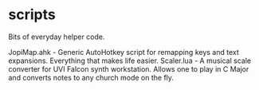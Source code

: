# scripts
Bits of everyday helper code.

JopiMap.ahk - Generic AutoHotkey script for remapping keys and text expansions. Everything that makes life easier.
Scaler.lua - A musical scale converter for UVI Falcon synth workstation. Allows one to play in C Major and converts notes to any church mode on the fly.
